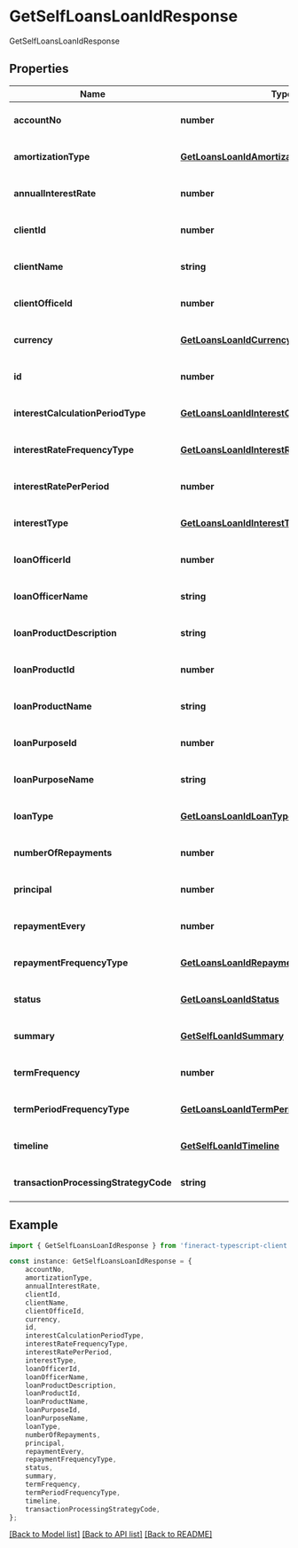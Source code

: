# GetSelfLoansLoanIdResponse

GetSelfLoansLoanIdResponse

## Properties

Name | Type | Description | Notes
------------ | ------------- | ------------- | -------------
**accountNo** | **number** |  | [optional] [default to undefined]
**amortizationType** | [**GetLoansLoanIdAmortizationType**](GetLoansLoanIdAmortizationType.md) |  | [optional] [default to undefined]
**annualInterestRate** | **number** |  | [optional] [default to undefined]
**clientId** | **number** |  | [optional] [default to undefined]
**clientName** | **string** |  | [optional] [default to undefined]
**clientOfficeId** | **number** |  | [optional] [default to undefined]
**currency** | [**GetLoansLoanIdCurrency**](GetLoansLoanIdCurrency.md) |  | [optional] [default to undefined]
**id** | **number** |  | [optional] [default to undefined]
**interestCalculationPeriodType** | [**GetLoansLoanIdInterestCalculationPeriodType**](GetLoansLoanIdInterestCalculationPeriodType.md) |  | [optional] [default to undefined]
**interestRateFrequencyType** | [**GetLoansLoanIdInterestRateFrequencyType**](GetLoansLoanIdInterestRateFrequencyType.md) |  | [optional] [default to undefined]
**interestRatePerPeriod** | **number** |  | [optional] [default to undefined]
**interestType** | [**GetLoansLoanIdInterestType**](GetLoansLoanIdInterestType.md) |  | [optional] [default to undefined]
**loanOfficerId** | **number** |  | [optional] [default to undefined]
**loanOfficerName** | **string** |  | [optional] [default to undefined]
**loanProductDescription** | **string** |  | [optional] [default to undefined]
**loanProductId** | **number** |  | [optional] [default to undefined]
**loanProductName** | **string** |  | [optional] [default to undefined]
**loanPurposeId** | **number** |  | [optional] [default to undefined]
**loanPurposeName** | **string** |  | [optional] [default to undefined]
**loanType** | [**GetLoansLoanIdLoanType**](GetLoansLoanIdLoanType.md) |  | [optional] [default to undefined]
**numberOfRepayments** | **number** |  | [optional] [default to undefined]
**principal** | **number** |  | [optional] [default to undefined]
**repaymentEvery** | **number** |  | [optional] [default to undefined]
**repaymentFrequencyType** | [**GetLoansLoanIdRepaymentFrequencyType**](GetLoansLoanIdRepaymentFrequencyType.md) |  | [optional] [default to undefined]
**status** | [**GetLoansLoanIdStatus**](GetLoansLoanIdStatus.md) |  | [optional] [default to undefined]
**summary** | [**GetSelfLoanIdSummary**](GetSelfLoanIdSummary.md) |  | [optional] [default to undefined]
**termFrequency** | **number** |  | [optional] [default to undefined]
**termPeriodFrequencyType** | [**GetLoansLoanIdTermPeriodFrequencyType**](GetLoansLoanIdTermPeriodFrequencyType.md) |  | [optional] [default to undefined]
**timeline** | [**GetSelfLoanIdTimeline**](GetSelfLoanIdTimeline.md) |  | [optional] [default to undefined]
**transactionProcessingStrategyCode** | **string** |  | [optional] [default to undefined]

## Example

```typescript
import { GetSelfLoansLoanIdResponse } from 'fineract-typescript-client';

const instance: GetSelfLoansLoanIdResponse = {
    accountNo,
    amortizationType,
    annualInterestRate,
    clientId,
    clientName,
    clientOfficeId,
    currency,
    id,
    interestCalculationPeriodType,
    interestRateFrequencyType,
    interestRatePerPeriod,
    interestType,
    loanOfficerId,
    loanOfficerName,
    loanProductDescription,
    loanProductId,
    loanProductName,
    loanPurposeId,
    loanPurposeName,
    loanType,
    numberOfRepayments,
    principal,
    repaymentEvery,
    repaymentFrequencyType,
    status,
    summary,
    termFrequency,
    termPeriodFrequencyType,
    timeline,
    transactionProcessingStrategyCode,
};
```

[[Back to Model list]](../README.md#documentation-for-models) [[Back to API list]](../README.md#documentation-for-api-endpoints) [[Back to README]](../README.md)
